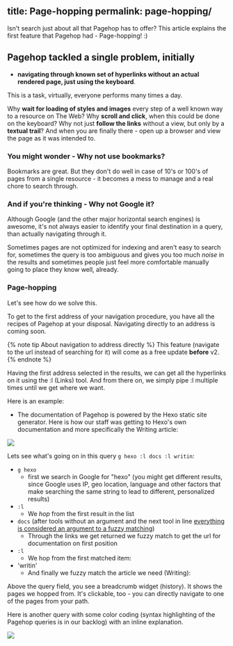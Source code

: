 title: Page-hopping
permalink: page-hopping/
---
Isn't search just about all that Pagehop has to offer? This article explains the first feature that Pagehop had - Page-hopping! :)

## Pagehop tackled a single problem, initially

- **navigating through known set of hyperlinks without an actual rendered page, just using the keyboard**.

This is a task, virtually, everyone performs many times a day.

Why **wait for loading of styles and images** every step of a well known way to a resource on The Web? Why **scroll and click**, when this could be done on the keyboard? Why not just **follow the links** without a view, but only by a **textual trail**? And when you are finally there - open up a browser and view the page as it was intended to.

### You might wonder - Why not use bookmarks?

Bookmarks are great. But they don't do well in case of 10's or 100's of pages from a single resource - it becomes a mess to manage and a real chore to search through.

### And if you're thinking - Why not Google it?

Although Google (and the other major horizontal search engines) is awesome, it's not always easier to identify your final destination in a query, than actually navigating through it.

Sometimes pages are not optimized for indexing and aren't easy to search for, sometimes the query is too ambiguous and gives you too much *noise* in the results and sometimes people just feel more comfortable manually going to place they know well, already.

### Page-hopping

Let's see how do we solve this.

To get to the first address of your navigation procedure, you have all the recipes of Pagehop at your disposal. Navigating directly to an address is coming soon.

{% note tip About navigation to address directly %}
This feature (navigate to the url instead of searching for it) will come as a free update **before** v2.
{% endnote %}

Having the first address selected in the results, we can get all the hyperlinks on it using the :l (Links) tool. And from there on, we simply pipe :l multiple times until we get where we want.

Here is an example:
- The documentation of Pagehop is powered by the Hexo static site generator. Here is how our staff was getting to Hexo's own documentation and more specifically the Writing article:

![](/page-hopping-resources/hexo-docs-writing.png)

Lets see what's going on in this query `g hexo :l docs :l writin`:
- `g hexo`
	- first we search in Google for "hexo" (you might get different results, since Google uses IP, geo location, language and other factors that make searching the same string to lead to different, personalized results)
- `:l`
	- We *hop* from the first result in the list
- `docs` (after tools without an argument and the next tool in line [everything is considered an argument to a fuzzy matching](/usage/#Tools_without_an_argument))
	- Through the links we get returned we fuzzy match to get the url for documentation on first position
- `:l`
	- We hop from the first matched item:
- 'writin'
	- And finally we fuzzy match the article we need (Writing):

Above the query field, you see a breadcrumb widget (history). It shows the pages we hopped from. It's clickable, too - you can directly navigate to one of the pages from your path.

Here is another query with some color coding (syntax highlighting of the Pagehop queries is in our backlog) with an inline explanation.

![](/common-resources/pagehop-query-syntax.png)